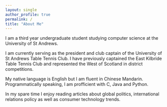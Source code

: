 ```yaml
---
layout: single
author_profile: true
permalink: /
title: "About Me"
---
```


I am a third year undergraduate student studying computer science at the University of St Andrews.

I am currently serving as the president and club captain of the University of St Andrews Table Tennis Club. I have previously captained the East Kilbride Table Tennis Club and represented the West of Scotland in district competitions.

My native language is English but I am fluent in Chinese Mandarin. Programmatically speaking, I am profficient with C, Java and Python.

In my spare time I enjoy reading articles about global politics, international relations policy as well as consumer technology trends. 
